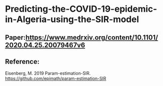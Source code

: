 # Predicting-the-COVID-19-epidemic-in-Algeria-using-the-SIR-model
## Paper:https://www.medrxiv.org/content/10.1101/2020.04.25.20079467v6
## Reference:
Eisenberg, M. 2019 Param-estimation-SIR. https://github.com/epimath/param-estimation-SIR 
